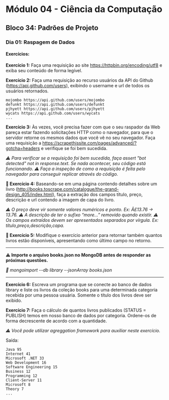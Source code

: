 # Módulo 04 - Ciência da Computação
## Bloco 34: Padrões de Projeto
### Dia 01: Raspagem de Dados
#### Exercícios:

**Exercício 1:** Faça uma requisição ao site https://httpbin.org/encoding/utf8 e exiba seu conteúdo de forma legível.

**Exercício 2:** Faça uma requisição ao recurso usuários da API do Github (https://api.github.com/users), exibindo o username e url de todos os usuários retornados.
~~~
mojombo https://api.github.com/users/mojombo
defunkt https://api.github.com/users/defunkt
pjhyett https://api.github.com/users/pjhyett
wycats https://api.github.com/users/wycats
...
~~~

**Exercício 3:** Às vezes, você precisa fazer com que o seu raspador da Web pareça estar fazendo solicitações HTTP como o navegador, para que o servidor retorne os mesmos dados que você vê no seu navegador. Faça uma requisição a https://scrapethissite.com/pages/advanced/?gotcha=headers e verifique se foi bem sucedida.

*⚠️ Para verificar se a requisição foi bem sucedida, faça assert "bot detected" not in response.text. Se nada acontecer, seu código está funcionando. ⚠️ Faça a inspeção de como a requisição é feita pelo navegador para conseguir replicar através do código.*

**🚀 Exercício 4:** Baseando-se em uma página contendo detalhes sobre um livro (http://books.toscrape.com/catalogue/the-grand-design_405/index.html), faça a extração dos campos título, preço, descrição e url contendo a imagem de capa do livro.

*⚠️ O preço deve vir somente valores numéricos e ponto. Ex: Â£13.76 -> 13.76. ⚠️ A descrição de ter o sufixo “more…” removido quando existir. ⚠️ Os campos extraídos devem ser apresentados separados por vírgula. Ex: título,preço,descrição,capa.*

**🚀 Exercício 5:** Modifique o exercício anterior para retornar também quantos livros estão disponíveis, apresentando como último campo no retorno.

-----
**⚠️ Importe o arquivo books.json no MongoDB antes de responder as próximas questões.**

*🦜 mongoimport --db library --jsonArray books.json*

-----

**Exercício 6:** Escreva um programa que se conecte ao banco de dados library e liste os livros da coleção books para uma determinada categoria recebida por uma pessoa usuária. Somente o título dos livros deve ser exibido.

**Exercício 7:**
Faça o cálculo de quantos livros publicados (STATUS = PUBLISH) temos em nosso banco de dados por categoria. Ordene-os de forma decrescente de acordo com a quantidade.

*⚠️ Você pode utilizar agreggation framework para auxiliar neste exercício.*

Saída:
```
Java 95
Internet 41
Microsoft .NET 33
Web Development 16
Software Engineering 15
Business 12
Programming 12
Client-Server 11
Microsoft 8
Theory 7
...
```
